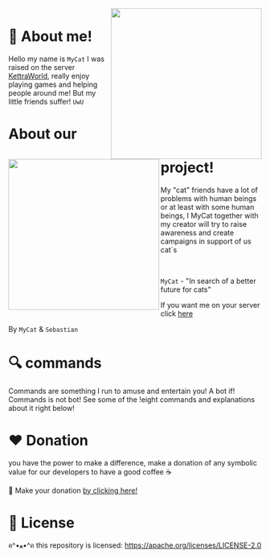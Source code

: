 <img align="right" src="https://images-ext-2.discordapp.net/external/O04ENeR2bvzHGscCLrjf14dxwVPRFcXwfrI1VCv2Wac/%3Fsize%3D4096/https/cdn.discordapp.com/avatars/932705411897905193/9bebc14f036c11585199ed5887ef6fbf.png" width="300"/>

# 👋 About me!

Hello my name is  `MyCat`  I was raised on the server [KettraWorld](https://discord.gg/NDzFeDp8YE), really enjoy playing games and helping people around me! But my little friends suffer!   `UwU`

<img align="left" src="https://raw.githubusercontent.com/sebastianjnuwu/KellyWorld/main/src/imagens/gatinho.png" width="300"/>

# About our project!

My "cat" friends have a lot of problems with human beings or at least with some human beings, I MyCat together with my creator will try to raise awareness and create campaigns in support of us cat`s

</br>

`MyCat` - "In search of a better future for cats"

If you want me on your server click [here](#)

By `MyCat` & `Sebastian`

# 🔍 commands

Commands are something I run to amuse and entertain you! A bot if! Commands is not bot! See some of the !eight commands and explanations about it right below! 
  
# ❤️ Donation 

you have the power to make a difference, make a donation of any symbolic value for our developers to have a good coffee ☕

🌟 Make your donation [by clicking here!](https://ko-fi.com/sebastianjn007)

# 📃 License

ฅ^•ﻌ•^ฅ this repository is licensed: https://apache.org/licenses/LICENSE-2.0
